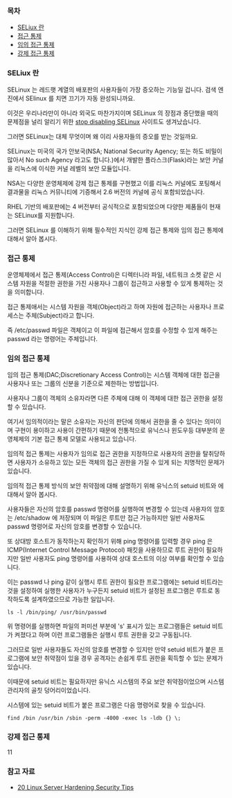 ### 목차 

* [SELiux 란](###SELiux-란)
* [접근 통제](#접근-통제)
* [임의 접근 통제](#임의-접근-통제)
* [강제 접근 통제](#강제-접근-통제)

### SELiux 란

SELinux 는 레드햇 계열의 배포판의 사용자들이 가장 증오하는 기능일 겁니다.
검색 엔진에서 SElinux 를 치면 끄기가 자동 완성되니까요.

이것은 우리나라만이 아니라 외국도 마찬가지이며 SELinux 의 장점과 중단했을 때의  문제점을 널리 알리기 위한 [stop disabling SELinux](http://stopdisablingselinux.com/) 사이트도 생겨났습니다.

그러면 SELinux는 대체 무엇이며 왜 이리 사용자들의 증오를 받는 것일까요.

SELinux는 미국의 국가 안보국(NSA; National Security Agency; 또는 하도 비밀이 많아서 No such Agency 라고도 합니다.)에서 개발한 플라스크(Flask)라는 보안 커널을 리눅스에 이식한 커널 레벨의 보안 모듈입니다.

NSA는 다양한 운영체제에 강제 접근 통제를 구현했고 이를 리눅스 커널에도 포팅해서 결과물을 리눅스 커뮤니티에 기증해서 2.6 버전의 커널에 공식 포함되었습니다.

RHEL 기반의 배포판에는 4 버전부터 공식적으로 포함되었으며 다양한 제품들이 현재는 SELinux를 지원합니다.


그러면 SELinux 를 이해하기 위해 필수적인 지식인 강제 접근 통제와 임의 접근 통제에 대해서 알아 봅시다.

### 접근 통제

운영체제에서 접근 통제(Access Control)은 디렉터니라 파일, 네트워크 소켓 같은 시스템 자원을 적절한 권한을 가진 사용자나 그룹이 접근하고 사용할 수 있게 통제하는 것을 의미합니다.

접근 통제애서는 시스템 자원을 객체(Object)라고 하며 자원에 접근하는 사용자나 프로세스는 주체(Subject)라고 합니다.

즉 /etc/passwd 파일은 객체이고 이 파일에 접근해서 암호를 수정할 수 있게 해주는 passwd 라는 명령어는 주체입니다.

### 임의 접근 통제

임의 접근 통제(DAC;Discretionary Access Control)는 시스템 객체에 대한 접근을 사용자나 또는 그룹의 신분을 기준으로 제한하는 방법입니다.

사용자나 그룹이 객체의 소유자라면 다른 주체에 대해 이 객체에 대한 접근 권한을 설정할 수 있습니다.

여기서 임의적이라는 말은 소유자는 자신의 판단에 의해서 권한을 줄 수 있다는 의미이며 구현이 용이하고 사용이 간편하기 때문에 전통적으로 유닉스나 윈도우등 대부분의 운영체제의 기본 접근 통제 모델로 사용되고 있습니다.

임의적 접근 통제는 사용자가 임의로 접근 권한을 지정하므로 사용자의 권한을 탈취당하면 사용자가 소유하고 있는 모든 객체의 접근 권한을 가질 수 있게 되는 치명적인 문제가 있습니다.

임의적 접근 통제 방식의 보안 취약점에 대해 설명하기 위해 유닉스의 setuid 비트와 에 대해서 알아 봅시다.

사용자들은 자신의 암호를 passwd 명령어를 실행하여 변경할 수 있는데 사용자의 암호는 /etc/shadow 에 저장되며 이 파일은 루트만 접근 가능하지만 일반 사용자도 passwd 명령어로 자신의 암호를 변경할 수 있습니다.

또 상대방 호스트가 동작하는지 확인하기 위해 ping 명령어를 입력할 경우 ping 은 ICMP(Internet Control Message Protocol) 패킷을 사용하므로 루트 권한이 필요하지만 일반 사용자도 ping 명령어를 사용하여 상대 호스트의 이상 여부를 확인할 수 있습니다.

이는 passwd 나 ping 같이 실행시 루트 권한이 필요한 프로그램에는 setuid 비트라는 것을 설정하여 실행한 사용자가 누구든지 setuid 비트가 설정된 프로그램은 루트로 동작하도록 설계하였으므로 가능한 일입니다.
 
 ```
 ls -l /bin/ping/ /usr/bin/passwd
 ```

위 명령어를 실행하면 파일의 퍼미션 부분에 's' 표시가 있는 프로그램들은 setuid 비트가 켜졌다고 하며 이런 프로그램들은 실행시 루트 권한을 갖고 구동됩니다.

그러므로 일반 사용자들도 자신의 암호를 변경할 수 있지만 만약 setuid 비트가 붙은 프로그램에 보안 취약점이 있을 경우 공격자는 손쉽게 루트 권한을 획득할 수 있는 문제가 있습니다. 

이때문에 setuid 비트는 필요하지만 유닉스 시스템의 주요 보안 취약점이었으며 시스템 관리자의 골칫 덩어리이었습니다.

시스템에 있는 setuid 비트가 붙은 프로그램은 다음 명령어로 찾을 수 있습니다.

```
find /bin /usr/bin /sbin -perm -4000 -exec ls -ldb {} \;
```

### 강제 접근 통제

11

### 참고 자료

* [20 Linux Server Hardening Security Tips](http://www.cyberciti.biz/tips/linux-security.html)
